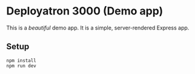 # Deployatron 3000 (Demo app)

This is a *beautiful* demo app. It is a simple, server-rendered Express app.

## Setup

```
npm install
npm run dev
```
